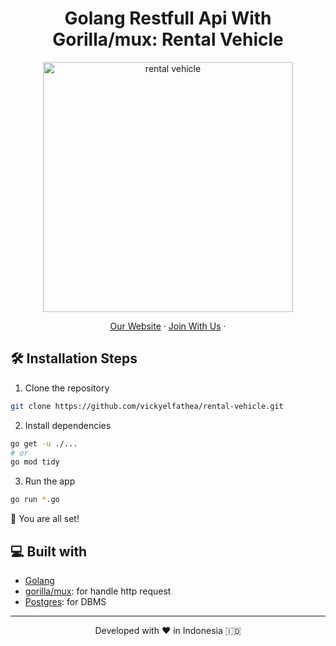 <h1 align="center">
  Golang Restfull Api With Gorilla/mux: Rental Vehicle
</h1>

<p align="center"><img src="[https://yt3.ggpht.com/ytc/AKedOLT7YD9x6PiR-CfbBbFC3wz2WatiIZFrI_I0v-6k=s900-c-k-c0x00ffffff-no-rj](https://drive.google.com/drive/u/0/my-drive?sort=13&direction=a)" width="400px" alt="rental vehicle" /></p>

<p align="center">
    <a href="https://www.fazztrack.com/" target="blank">Our Website</a>
    ·
    <a href="https://www.fazztrack.com/class/backend-golang">Join With Us</a>
    ·
</p>

## 🛠️ Installation Steps

1. Clone the repository

```bash
git clone https://github.com/vickyelfathea/rental-vehicle.git
```

2. Install dependencies

```bash
go get -u ./...
# or
go mod tidy
```

3. Run the app

```bash
go run *.go
```

🌟 You are all set!

## 💻 Built with

-   [Golang](https://go.dev/)
-   [gorilla/mux](https://github.com/gorilla/mux): for handle http request
-   [Postgres](https://www.postgresql.org/): for DBMS

<hr>
<p align="center">
Developed with ❤️ in Indonesia 	🇮🇩
</p>

